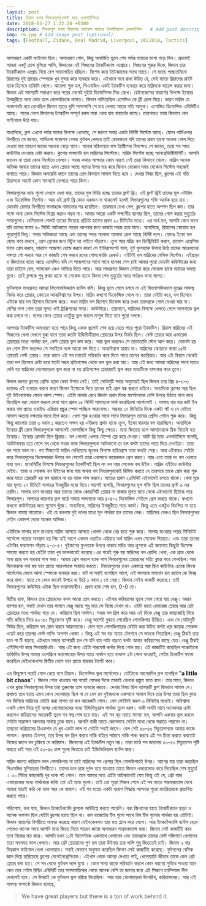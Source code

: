 ```yaml
---
layout: post
title: রিয়াল বনাম লিভারপুল(পোস্ট ম্যাচ এনালাইসিস) 
date: 2018-05-27 1:22:20 +0300
description: লিভারপুল বনাম রিয়ালের ফাইনাল ম্যাচের ট্যাকটিক্যাল এনালাইসিস   # Add post description (optional)
img: rm.jpg # Add image post (optional)
tags: [Football, Zidane, Real Madrid, Liverpool, UCL2018, Tactics]
---
```


অসাধারণ একটি ফাইনাল ছিল। অসাধারণ গোল, কিছু অমার্জিত ভুলে শেষ পর্যন্ত ম্যাচের ভাগ্য গড়ে দিল। প্রথমেই আমরা একটু চোখ বুলিয়ে আসি, জিদানের এই সিজনের ট্যাকটিক্যাল এপ্রোচে। সিজনের শুরুর দিকে, জিদান তার ট্যাকটিক্যাল এপ্রোচ নিয়ে বেশ সমালোচিত হচ্ছিল। বিশেষ করে টটেনহামের সাথে ম্যাচে। সে ম্যাচে পচ্চেতনিনো রিয়ালের দুই প্রান্তের স্পেসকে খুব সুন্দর করে ব্যবহার করে। এইখানে মনে রাখা উচিত যে, সেই ম্যাচে রিয়ালের রাইট ব্যাক হিসেবে হাকিমি খেলে। ঝামেলা শুরু হল, পিএসজিও একই ট্যাকটিস ব্যবহার করে মাদ্রিদকে ঘায়েল করার জন্য। জিদান এই সমস্যাটি সমাধান করে পরের লেগেই দুইটা ডিফেনিসভ মিড রেখে। হেইনকেসের বায়ার্নের বিপক্ষে ইস্কোর ইনজুরীতে অন্য কোচ হলে কোভাচিচকে নামাত। জিদান নামিয়েছিল এসেন্সিও কে ফ্রী রোল দিয়ে। কারণ মাদ্রিদ যে পজেশনটা ধরে রেখেছিল জিদান তাতে খুশি পাশাপাশি সে চায় খেলায় আরো গতি আসুক। এসেন্সিও ডিফেন্সিভ এবিলিটিও আছে। পরের লেগে জিদানের ট্যাকটিস সম্পূর্ন রকম মারা খেয়ে যায় বায়ার্নের কাছে। তারপরেও তারা কিভাবে যেন ফাইনালে উঠে যায়।

অন্যদিকে, ক্লপ এখনো পর্যন্ত যাদের বিপক্ষে খেলেছে, সে জানত সবার একটা নির্দিষ্ট সিস্টেম আছে। যেমন গার্দিওলার বিপরীতে সে জানত, গার্দিওলা পজেশন বেসড ফুটবল খেলবে তাই কোনভাবে যদি তাদের প্রথম হাফে অনেক গোল দিয়ে দেওয়া যায় তাহলে জয়ের সম্ভবনা বেড়ে যাবে। আবার মরিনহোর বাস ট্যাক্টিসের বিপক্ষেও সে জানত, তারা সব সময় কাউন্টার দেওয়ার চেষ্টা করবে। ক্লপের সমস্যাটা হল মাদ্রিদের সিস্টেমে। মাদ্রিদ সিস্টেম হচ্ছে আনপ্রেডিক্টিবিলিটি। আপনি জানেন না তারা কোন সিস্টেমে খেলবে। সহজ কথায় আপনার কোন ধারণা নেই তারা কিভাবে খেলে। মাদ্রিদ অনেক অভিজ্ঞ আবার তাদের হাতে এমন প্লেয়ার আছে যাদের উপর ভর করে জিদান যেকোন সময় যেকোন সিস্টেম সহজেই বানাতে পারে। জিদান অলরেডি জানে তাদের প্রেস কিভাবে সামাল দিতে হবে । দেখার বিষয় ছিল, ক্লপের এই গতি রিয়ালকে আদৌ কোন সমস্যাই ফেলতে পারে কিনা।

লিভারপুলের ম্যাচ গুলো দেখলে দেখা যায়, তাদের মুল ভিত্তি হচ্ছে তাদের ফ্রন্ট থ্রি। এই ফ্রন্ট থ্রিই তাদের মূল এটাকিং এবং ডিফেন্সিভ সিস্টেম। আর এই ফ্রন্ট থ্রি কোন একজন না থাকলেই হলেই লিভারপুলের শক্তি অর্ধেক হয়ে যায় । যেমনটা রোমার বিপরীতে সালাহকে নামানোর পর হয়েছিল। তারমানে দেখা গেল, ক্লপের হাতে অপশন ছিল কম। তার পক্ষে অন্য কোন সিস্টেম ডিপ্লয় করাও সম্ভব না। আবার আরো একটি লক্ষ্যণীয় ব্যাপার ছিল, তাদের গোল করার মুহুর্তের সময়গুলো। বেশিরভাগ গোলই তারের দিয়েছে প্রতিটা হাফের প্রথম ২০ মিনিটের মধ্যে। এর অর্থ হল, আপনি কোন ভাবে যদি তাদের ম্যাচে ৪০ মিনিট আটকাতে পারেন আপনার জন্য কাজটা সহজ হয়ে যাবে। অন্যদিকে, রিয়ালের স্কোয়াড হল পুরোপুরি ভিন্ন। সবার অভিজ্ঞতা আছে এবং তাদের সবার আলাদা আলাদা রোল আছে নির্দিষ্ট দলে। যেমনঃ ইস্কো বল হোল্ড করে রাখবে , প্রেস ব্রেকের জন্য বিটুন দ্যা লাইনে দাঁড়াবে। ক্রুস আর মদ্রিচ বল ডিস্ট্রিবিউট করবে, রামোস এগ্রেসিভ ভাবে প্রেস করবে, ভারানে পজেশন হোল্ড করবে কারণ সে ইন্টারসেপেট ভাল, দুই ফুলব্যাক উপরে উঠে তাদের আক্রমনের দক্ষতা শো করবে আর সে কাজটা শেষ করবে রনের গোলস্কোরিং রেকর্ড। এইটাই হল মাদ্রিদের বেসিক সিস্টেম। এইছাড়া ও জিদানের হাতে আছে এসেন্সিও যদি সে পজেশনের সাথে সাথে হালকা পেস চাই আবার পুরো ডেডলি কাউন্টারের জন্য তারা চাইলে বেল, ভাসকেস কেও নামিয়ে দিতে পারে। আর সাধারণত জিদান সেইতা করে সেকেন্ড হাফে ম্যাচের অবস্থা বুঝে। তাই ক্লপকে শুধু প্রথম হাফে না সেকেন্ড হাফে কিংবা শেষ মুহুর্তের সময় পর্যন্তও ভাবা লাগত।

ফুটবলকে সাধারনত আমরা ফিলোসফিক্যাল ব্যাটল বলি। কিন্তু ভুলে গেলে চলবে না এই ফিলোসফিক্যাল যুদ্ধের সাফল্য নির্ভর করে প্লেয়ার, কোচের আত্মবিশ্বাসের উপর। মাদ্রিদ কখনো ডিফেন্সিভ খেলে না। তারা যেইটা করে, দল হিসেবে এটাকে যায় দল হিসেবে ডিফেন্স করে। যখন মাদ্রিদ দল হিসেবে ডিফেন্স করে তখন তাদেরকে গোল দেওয়া যায় না। বেশির ভাগ গোল তারা মূলত খাই ট্রাঞ্জিশনের সময়। কাউন্টারে। তারমানে, মাদ্রিদের বিপক্ষে খেলতে গেলে আপনাকে ভুল করা চলবে না। দলের কোন প্লেয়ার এতটুকু ভুল করলে মাশুল দিতে হবে পুরো দলকে।

আপনার ট্যাকটিস অসাধারণ হতে পারে কিন্তু একক ভুলেই শেষ হয়ে যেতে পারে পুরো ট্যাকটিস। রিয়াল মাদ্রিদের এই সিজনের খেলা দেখলে বুঝা যাবে তারা কতটা ইন্ডিভিডীয়াল প্লেয়ারের উপর নির্ভর ছিল। বেস্ট প্লেয়ার আর এভারেজ প্লেয়ারের মধ্যে পার্থক্য হল, বেস্ট প্লেয়ার ভুল কম করে। আর ভুল করলেও সে তাড়াতাড়ি স্টেপ আপ করে। যেমনটা হয় রন গোল মিস করলেও সে সবাইকে বলে আরো বল দিতে। আত্মবিশ্বাস হারায় না। মাদ্রিদের স্কোয়াডে থাকা ১৫টা প্লেয়ারই বেস্ট প্লেয়ার। তারা জানে এই সব ম্যাচেই পরিবর্তন করে দিতে পারে তাদের ক্যারিয়ার। আর এই বিশ্বাস থেকেই তারা দল হিসেবে চেষ্টা করে যতটা সম্ভব প্রতিপক্ষের থেকে কম ভুল করা যায়। আর এই জন্য আমরা মাদ্রিদের সাথে ম্যাচে দেখি হয় মাদ্রিদের খেলোয়াড়রা ভুল করে না হয় প্রতিপক্ষের প্লেয়াররাই ভুল করে ম্যাচটিকে হাস্যকর করে তুলে।

জিদান জানত ক্লপের প্রেসিং ছাড়া কোন উপায় নেই। তাই মোটামুটি সবার অনুমেয়ই ছিল জিদান তার প্রিয় ৪-৩-৩ ডায়মণ্ড এই ব্যবহার করবে কারণ জিদান ইস্কোকে দিয়ে তাদের হাই প্রেস বন্ধ করতে চাইবে। অন্যদিকে ক্লপের অস্ত্র ছিল দুই উইংব্যাকের ফেলে আসা স্পেস। এইটা মাথায় রেখে জিদান প্রথম দিকে মার্সেলোকে বেশি উপরে উঠতে মানা করে দিয়েছিল বরং খেয়াল করলে দেখা যাবে প্রথম ১৫ মিনিট সালাহকে মার্ক করেছিলো মার্সেলোই । সালাহ বার বার কাট ইন করায় বাম প্রান্তে ওয়াইড এরিয়ায় প্রচুর স্পেস পাচ্ছিল আরনোল্ড। সম্ভবত ১৭ মিনিটের দিকে একটা শট ও নে যেইতা নাভাস অত্যন্ত দক্ষতার সাথে গ্রিপ করে। খেলা শুরু হওয়ার সাথে সাথে লিভারপুল তাদের প্রেসিং গেইম শুরু করে। কিছু কিছু জায়গায় তারা ৩ বনাম ১ করতেও সক্ষম হয় এইজন্য প্রথম হাফে ক্রুস, ইস্কো বারবার বল হারাচ্ছিল। অন্যদিকে ইস্কোর ফ্রী রোল লিভারপুলকে আসলেই ভোগাচ্ছিল কিছু কিছু ক্ষেত্রে। ম্যাচ জিততে হলে আমাদেরকে রিস্ক নিতেই হত ইস্কোর। ইস্কোর রোলটা ছিল ক্লিয়ার। বল পেলেই খেলার টেম্পো স্লো করে দেওয়া। আমি প্রি ম্যাচ এনলাইসিসে বলেছি, আউটনাম্বার হয়ে গেলে সব থেকে সহজ কাজ লিভারপুলকে আটকানো তা হল বলটা তাদের পায়ে দিয়ে দেওইয়া। তারা বল পায়ে ভাল না। গত সিজনেই মাদ্রিদ দেখিয়েছে জুভের বিপক্ষে হাইপ্রেসে তারা কতটা সেরা। আর এইবারও সেইটা করে লিভারপুলের ডিফেন্ডাররা উপরে বল পেলেই তারা একসাথে কয়েকজন প্রেস করত। আর এতে তারা লং বল খেলতে বাধ্য হল। ম্যানসিটির বিপক্ষে লিভারপুলের ট্যাকটিসই ছিল লং বল আর সেকেন্ড বল উইন। মাদ্রিদ এইটাও কাউন্টার দেইয়। তারা ও সেকেন্ড বল উইনের জন্য যায় অথবা বল লিভারপুলকেই রিসিভ করতে দে তারপরে তাকে প্রেস করা শুরু করে যাতে প্লেয়ারটি হয় বল হারাবে না হয় ব্যাক পাস করবে। ম্যাচের প্রথম ২৫মিনিট এইভাবেই চলতে থাকে। খেলা ঘুরে যায় মূলত ২৭ মিনিটে সালাহর ইনজুরীর মধ্যে দিয়ে।আগেই বলেছি, লিভারপুলের মূল শক্তি ছিল তাদের ফ্রন্ট ৩ এর প্রেসিং। সালাহ চলে যাওয়ার আর তাদের বেঞ্চে কোয়ালিটি প্লেয়ার না থাকায় মূলত ম্যাচ থেকে এইখানেই ছিটকে পরে লিভারপুল। সালাহর জায়গায় ক্লপ মাঠে নামায় লালনাকে আর ৪-৪-২ ডিফেন্সিভ শেইপে প্রেস করতে থাকে। কখনো কখনো কাউন্টারের জন্য সুযোগ খুঁজে। অন্যদিকে, মাদ্রিদের ইনজুরীতে পড়ে কার্ভা। কিন্তু এতে একটুও বিচলিত না হয়ে জিদান নামায় নাচোকে। ওই যে বললাম দুই দলের মধ্যে মূল পার্থক্য হল তাদের বেঞ্চ। মাদ্রিদের বেঞ্চও ছিল লিভারপুলের মেইন একাদশ থেকে অনেক অভিজ্ঞ।

এইদিকে সালাহ চলে যাওয়ায় মাদ্রিদ আসতে আসতে খোলস থেকে বের হতে শুরু করে। সালাহ যাওয়ার পরের মিনিটেই মার্সেলো নাচোর অবস্থান হয় পিচ হাই আপে একদম ওয়াইড এরিয়ায় অর্থ মাদ্রিদ এখন সেকেন্ড গিয়ারে। এবং তারা তাদের এটাকিং ফরমেশন দাঁড়ায় ২-৩-৫। দুইজনের ফুলব্যাক উপরে থাকায় মদ্রিচ আর ক্রুসকে এই জায়গায় কিছুটা ডিফেন্স সাহায্য করতে হয় যেইটা তারা খুব ভালভাবেই করেছে।এর পরেই শুরু হয় মাদ্রিদের বল রোলিং খেলা, এক প্রান্ত থেকে অন্য প্রান্ত বল বারবার পাস করা। আবার প্রেস করলে ব্যাক পাস লিভারপুলের প্লেয়ারদের সত্যি ক্লান্ত করে ফেলছিল।আর মিলনারকে বলা হয় ডান প্রান্তে আরনল্ডকে সাহায্য করতে। লিভারপুলের তখন একমাত্র অস্ত্র ছিল কাউন্টার এতাক কিংবা মার্সেলোর ফেলে আসা স্পেসকে ব্যবহার করা। বাট যা সবাই বলেছিল আগে, এই সমস্যার সমাধান হল ক্যাসে কে ফিক্স করে রাখা। যাতে সে কোন ভাবেই উপরে না উঠে ১ বনাম ১ সে সেরা। জিদান সেইম কাজটি করেছে। তাই লিভারপুলের কাউন্টার এটাক ছিল ভারসাম্যহীন। প্রথম হাফ শেষ হল, 0-0 তে।

দ্বিতীয় হাফ, জিদান তার প্লেয়ারদের বলল আরো প্রেস করতে। এইবার করিয়াসের ভুলে গোল পেয়ে যায় বেঞ্জু। মজার ব্যাপার হল, সবাই দেখল তার সামনে বেঞ্জু আছে শুধু মাত্র সে নিজে দেখল না। এইটা হয়ত এভারেজ প্লেয়ার আর গ্রেট প্লেয়ারের মধ্যে পার্থক্য গড়ে দে। করিয়াস ছিল নার্ভাস। সহজ বল গ্রিপ করে আর এই দিকে বেঞ্জু তার কাছাকাছি গিয়ে গতি কমিয়ে দিয়ে ৫০-৫০ সিচুয়েশন সৃষ্টি করে। বেঞ্জু আগেই বুঝতে পেরেছিল গোলকিপার চিন্তিত। এবং সে মোটামুটি সিউর ছিল, করিয়াস বল রোল করবে আরনল্ডকে। ডেল বলে গোলকিপারের যেইটা করা উচিত বলটা ধরে কয়েক সেকেন্ড ওয়েট করে তারপর বেস্ট পাসিং অপশন খোজা । কিন্তু এই সব বড় ম্যাচে টেনশনে সে ভড়কে গিয়েছিল।বেঞ্জু ঠিকই তার ডান পা টি বাড়ায়, এইখানে মজার ব্যাপারটি হল সে যদি বাম পাটা বাড়াত বলটা আবার করিয়াসের কাছে যেত।বেঞ্জু ঠিকই এন্টিসিপেট করে সিনায়ারিওটা। আর এই জন্য এইটা পারফেক্ট কর্নার দিয়ে গোল হয়। এই কাজটিই করেছিল পচ্চেতিনো হাকিমির উপর আবার এলেগ্রিনে ভ্যালোহোর উপর যাতে নার্ভাস হয়ে নাভাস ২টা গোল খাওয়াই, সেইম ট্যাকটিস ফলো করেছিল হেইনকেনসো দ্বিতীয় লেগে ডান প্রান্তে বারবার টার্গেট করে।

এর কিছুক্ষণ পরেই গোল খেয়ে বসে রিয়াল। ডিফেন্সিভ ভুল মার্সেলোর। যেইটাকে আগেরদিন ক্লপ বলেছিল "**a little bit chaos**"। জিদান গোল খাওয়ার পর পরেই বেঞ্চের দিকে তাকাই বেলকে প্রস্তুত হতে বলে। তার মানে, জিদান এখন ক্লান্ত লিভারপুলের উপর তার তুরুপের তাস ব্যবহার করবে। দেখার বিষয় ছিল ব্যাপারটি ক্লপ কিভাবে সামাল দে। প্রথমত তার হাতে এমন কোন খেলোয়াড় ছিল না যে বেল রন দুইজনকে একসাথে সামাল দিবে তার উপর তারা ছিল ক্লান্ত সব মিলিয়ে মাদ্রিদের যেইটা করা লাগত তা হল আরেকটি গোল। বেল সেইটাই করল ৩ মিনিটের মধ্যেই। অবিশ্বাস্য একটা গোল দিয়ে দুই দলের খেলোয়াড়দের মধ্যে ইন্ডিভিডুয়াল পার্থক্য তুলে ধরল। বাকী অর্ধটা মানে অনেকবার চেষ্টা করলেও করিয়াসের আরেকটি ভুলে সব স্বপ্ন শেষ হয়ে যায়। এই সব বড় ম্যাচে সমস্যা হল, আপনি একবার ভুল করলে সেইটা সারাক্ষণ আপনার মাথায় ঢুকে যাবে। আপনি বাকী ম্যাচে কোনভাবে সেইটা মাথা থেকে সরাতে পারবেন না। তাছাড়া করিয়াসের রিএকশন যে খুব একটা ভাল না সেইটা সবাই জানে। বেল সেই ৫০-৫০ সিচুয়েশনকে আবার কাজে লাগাল। প্রথমত টেনশন, তার উপর বল গ্রিপ করবে নাকি বাইরে পাঠাবে নাকি পাঞ্চ করবে এই সব চিন্তা করতে করতেই নিজের জালে বল ঢুকিয়ে দে করিয়াস। জিদানের এই ট্যাকটিস নতুন নয়। তারা মাঠে সব জায়গায় ৫০-৫০ সিচুয়েশন সৃষ্টি করতে চাই আর এই ৫০-৫০ চান্স গুলো জিততে চাই ইন্ডিভিডিয়াল ব্যাটল দ্বারা।

মাদ্রিদ জানত করিয়াস ভাল গোলকিপার না তাই মাদ্রিদের সব প্রেশার ছিল গোলকিপারই উপর। আগের বার তারা করেছিল পিএসজির মুনিয়ারের বিপরীতে। তাদের ডান প্রান্ত দূর্বল হয়ে যাওয়ায় তাতে জিদান ওভারলোড করে দিয়েছিল শেষ মুহুর্তে । ৩০ মিটার কাছাকছি দূর থকে শট গোল। তবে আমার মতে এইটা আটকানোই যেত কিন্তু ওই যে, গ্রেট আর এভারেজের মধ্যে পার্থক্যের জন্যি তো এই ম্যাচ গুলো। তাই তো পুরো সিজন শেষে এই সব ম্যাচে পারফরম্যান্স দেখে আমরা যাচাই করি কে ভাল আর কে খারাপ। এই সব ম্যাচে একটা খারাপ সিদ্ধান্ত আপনার পুরো ক্যারিয়ারকে প্রভাবিত করতে পারে।

পরিশেষে, বলা যায়, জিদান ট্যাকটেক্যালি ক্লপকে আউটপ্লে করতে পারেনি। বরং জিদানের হাতে ট্যাকটিক্যাল ছাড়া ও অনেক অপশন ছিল যেইটা ক্লপের হাতে ছিল না। কম বাজেটের টিম গুলো সাথে বিগ টিম গুলোর পার্থক্য হয় এইটাই। জিদান বায়ার্নের বিপরীতে সাফার করেছে কারণ হেইনকেনসও তার মত প্ল্যান করে খেলে। আর ট্যাকটেক্যালি ব্যাটল হেরে গেলেও অনেক সময় আপনি ম্যাচ জিতে নিতে পারেন কারো অসাধারন পারফরম্যান্স ধারা। জিদান সেই কাজটিই করে তবে নিজের মত করে। আপনি যখন ১১টা ট্যালেন্টকে একসাথে খেলাবেন এবং তাদেরকে তাদের বেস্ট পজিশনে খেলাবেন তারা সবসময় ভাল খেলবে। আর গ্রেট প্লেয়ারদের গুণ হল তারা উইনার তার খালি শুধু জিততেই চাই। জিদান ২ বার বিশ্বকাপ ফাইনাল খেলা খেলোয়াড়। সবাই যেভাবে অনুমান করেছিল জিদান সেই কাজটিই করেছে। ফুটবলের বেসিক জ্ঞান দিয়ে হারিয়েছে ক্লপের গেগেইনপ্রেসিংকে। এইখান থেকে আমরা দেখতে পাই, খেলোয়াড়ি জীবনে তাকে কেন গ্রেট প্লেয়ার বলা হত। সে সব থেকে ফুটবল ভাল বুঝে । কোন সময় কাকে পরিবর্তন করলে কোন ধরণের সুবিধে পাওয়া যাবে কেন তার গেইম রিডিং এবিলিটি তার সমসাময়িকের থেকে অনেক বেশি তা জানার জন্য এই সিজনে চ্যাম্পিয়ন্স লীগ দেখলেই হবে। সে উমরাই কে ফুটবলে ভুল ধরিয়ে দিয়েছিল। আর তার খেলোয়াড়রা উলেরিখ, করিয়াসদের। আর এই সাফল্য সম্পর্কে জিদান বলেছে, 

>We have great players but there is a ton of work behind it.